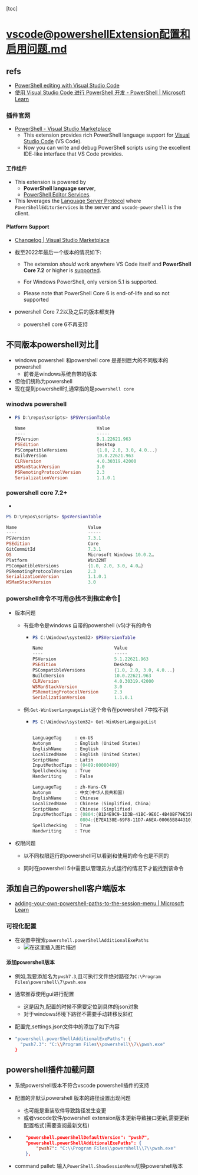 [toc]

# vscode@powershellExtension配置和启用问题.md

## refs

- [PowerShell editing with Visual Studio Code](https://code.visualstudio.com/docs/languages/powershell)
- [使用 Visual Studio Code 进行 PowerShell 开发 - PowerShell | Microsoft Learn](https://learn.microsoft.com/zh-cn/powershell/scripting/dev-cross-plat/vscode/using-vscode?view=powershell-7.3)

### 插件官网

- [PowerShell - Visual Studio Marketplace](https://marketplace.visualstudio.com/items?itemName=ms-vscode.PowerShell)
  - This extension provides rich PowerShell language support for [Visual Studio Code](https://github.com/Microsoft/vscode) (VS Code). 
  - Now you can write and debug PowerShell scripts using the excellent IDE-like interface that VS Code provides.

#### 工作组件

- This extension is powered by 
  -  **PowerShell language server**,
  -  [PowerShell Editor Services](https://github.com/PowerShell/PowerShellEditorServices). 
- This leverages the [Language Server Protocol](https://microsoft.github.io/language-server-protocol/) where `PowerShellEditorServices` is the server and `vscode-powershell` is the client.

####  Platform Support

- [Changelog | Visual Studio Marketplace](https://marketplace.visualstudio.com/items/ms-vscode.PowerShell/changelog)

- 截至2022年最后一个版本的情况如下:

  - The extension *should* work anywhere VS Code itself and **PowerShell Core 7.2** or higher is [supported](https://docs.microsoft.com/en-us/powershell/scripting/powershell-support-lifecycle). 

  - For Windows PowerShell, only version 5.1 is supported. 

  - Please note that PowerShell Core 6 is end-of-life and so not supported

- powershell Core 7.2以及之后的版本都支持
  - powershell core 6不再支持

## 不同版本powershell对比🎈

- windows powershell 和powershell core 是差别巨大的不同版本的powershell
  - 前者是windows系统自带的版本
- 但他们统称为powershell
- 现在提到powershell时,通常指的是`powershell core`

### winodws powershell

- ```powershell
  PS D:\repos\scripts> $PSVersionTable
  
  Name                           Value
  ----                           -----
  PSVersion                      5.1.22621.963
  PSEdition                      Desktop
  PSCompatibleVersions           {1.0, 2.0, 3.0, 4.0...}
  BuildVersion                   10.0.22621.963
  CLRVersion                     4.0.30319.42000
  WSManStackVersion              3.0
  PSRemotingProtocolVersion      2.3
  SerializationVersion           1.1.0.1
  ```

### powershell core 7.2+

- 

  ```powershell
  PS D:\repos\scripts> $psVersionTable
  
  Name                           Value
  ----                           -----
  PSVersion                      7.3.1
  PSEdition                      Core
  GitCommitId                    7.3.1
  OS                             Microsoft Windows 10.0.2…
  Platform                       Win32NT
  PSCompatibleVersions           {1.0, 2.0, 3.0, 4.0…}
  PSRemotingProtocolVersion      2.3
  SerializationVersion           1.1.0.1
  WSManStackVersion              3.0
  ```

### powershell命令不可用@找不到指定命令🎈

- 版本问题

  - 有些命令是windows 自带的powershell (v5)才有的命令

    - ```powershell
      PS C:\Windows\system32> $PSVersionTable
      
      Name                           Value
      ----                           -----
      PSVersion                      5.1.22621.963
      PSEdition                      Desktop
      PSCompatibleVersions           {1.0, 2.0, 3.0, 4.0...}
      BuildVersion                   10.0.22621.963
      CLRVersion                     4.0.30319.42000
      WSManStackVersion              3.0
      PSRemotingProtocolVersion      2.3
      SerializationVersion           1.1.0.1
      ```

  - 例:`Get-WinUserLanguageList`这个命令在powershell 7中找不到

    - ```powershell
      PS C:\Windows\system32> Get-WinUserLanguageList
      
      
      LanguageTag     : en-US
      Autonym         : English (United States)
      EnglishName     : English
      LocalizedName   : English (United States)
      ScriptName      : Latin
      InputMethodTips : {0409:00000409}
      Spellchecking   : True
      Handwriting     : False
      
      LanguageTag     : zh-Hans-CN
      Autonym         : 中文(中华人民共和国)
      EnglishName     : Chinese
      LocalizedName   : Chinese (Simplified, China)
      ScriptName      : Chinese (Simplified)
      InputMethodTips : {0804:{81D4E9C9-1D3B-41BC-9E6C-4B40BF79E35E}{FA550B04-5AD7-411F-A5AC-CA038EC515D7},
                        0804:{E7EA138E-69F8-11D7-A6EA-00065B844310}{E7EA138F-69F8-11D7-A6EA-00065B844311}}
      Spellchecking   : True
      Handwriting     : True
      ```

- 权限问题

  - 以不同权限运行的powershell可以看到和使用的命令也是不同的

  - 同时在powershell 5中需要以管理员方式运行的情况下才能找到该命令

## 添加自己的powershell客户端版本

- [adding-your-own-powershell-paths-to-the-session-menu | Microsoft Learn](https://learn.microsoft.com/zh-cn/powershell/scripting/dev-cross-plat/vscode/using-vscode?view=powershell-7.3#adding-your-own-powershell-paths-to-the-session-menu)

### 可视化配置

- 在设置中搜索`powershell.powerShellAdditionalExePaths`
  - ![在这里插入图片描述](https://img-blog.csdnimg.cn/f610cdf201ed4319acb6b68a911776ea.png)

#### 添加powershell版本

- 例如,我要添加名为`pwsh7.3`,且可执行文件绝对路径为`C:\Program Files\powershell\7\pwsh.exe`
- 通常推荐使用gui进行配置
  - 这是因为,配置的时候不需要定位到具体的json对象
  - 对于windows环境下路径不需要手动转移反斜杠
- 配置完,settings.json文件中的添加了如下内容

- ```bash
  "powershell.powerShellAdditionalExePaths": {
  	"pwsh7.3": "C:\\Program Files\\powershell\\7\\pwsh.exe"
  }
  ```

## powershell插件加载问题

- 系统powershell版本不符合vscode powershell插件的支持

- 配置的非默认powershell 版本的路径设置出现问题
  - 也可能是重装软件导致路径发生变更
  - 或者vscode软件/powershell extension版本更新导致接口更新,需要更新配置格式(需要查阅最新文档)

- ```json
      "powershell.powerShellDefaultVersion": "pwsh7",
      "powershell.powerShellAdditionalExePaths": {
          "pwsh7": "C:\\Program Files\\powershell\\7\\pwsh.exe"
      },
  ```

- command pallet: 输入`PowerShell.ShowSessionMenu`切换powershell版本

  


